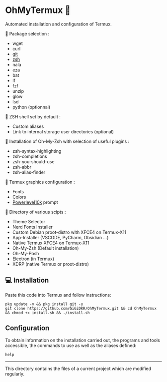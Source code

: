 # OhMyTermux 🧊
 
Automated installation and configuration of Termux.

🧊 Package selection :
- wget
- curl
- [git](https://github.com/git/git)
- [zsh](https://github.com/zsh-users/zsh)
- nala
- eza
- bat
- lf
- fzf  
- unzip
- glow
- lsd
- python (optionnal)

🧊 ZSH shell set by default :
- Custom aliases
- Link to internal storage user directories (optional)

🧊 Installation of Oh-My-Zsh with selection of useful plugins :
- zsh-syntax-highlighting
- zsh-completions
- zsh-you-should-use
- zsh-abbr
- zsh-alias-finder

🧊 Termux graphics configuration :
- Fonts
- Colors
- [Powerlevel10k](https://github.com/romkatv/powerlevel10k) prompt

🧊 Directory of various scipts :
- Theme Selector
- Nerd Fonts Installer
- Custom Debian proot-distro with XFCE4 on Termux-X11
- App-Installer (VSCODE, PyCharm, Obsidian ...)
- Native Termux XFCE4 on Termux-X11
- Oh-My-Zsh (Default installation)
- Oh-My-Posh
- Electron (in Termux)
- XDRP (native Termux or proot-distro)

## 💻 Installation

Paste this code into Termux and follow instructions:
````
pkg update -y && pkg install git -y
git clone https://github.com/GiGiDKR/OhMyTermux.git && cd OhMyTermux && chmod +x install.sh && ./install.sh
````

## Configuration


To obtain information on the installation carried out, the programs and tools accessible, the commands to use as well as the aliases defined: 
````
help
````

-----

This directory contains the files of a current project which are modified regularly. 